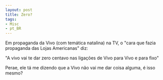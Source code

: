 ```yaml
---
layout: post
title: Zero?
tags:
- Misc
- pt_BR
---
```

Em propaganda da Vivo (com temática natalina) na TV, o "cara que fazia propaganda das Lojas Americanas" diz:

"A vivo vai te dar zero centavo nas ligações de Vivo para Vivo e para fixo"

Perae, ele tá me dizendo que a Vivo não vai me dar coisa alguma, é isso mesmo?
